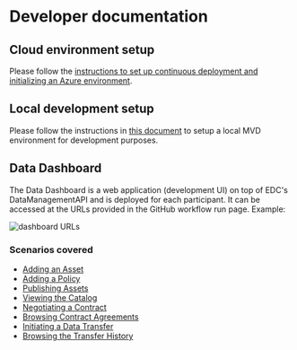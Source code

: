 # Developer documentation

## Cloud environment setup

Please follow the [instructions to set up continuous deployment and initializing an Azure environment](continuous-deployment/continuous_deployment.md).

## Local development setup

Please follow the instructions in [this document](system-tests/README.md) to setup a local MVD environment for development purposes.

## Data Dashboard

The Data Dashboard is a web application (development UI) on top of EDC's DataManagementAPI and is deployed for each participant. It can be accessed at the URLs provided in the GitHub workflow run page. Example:

![dashboard URLs](dashboard-urls.png)

### Scenarios covered

- [Adding an Asset](edc-data-dashboard/add-asset.md)
- [Adding a Policy](edc-data-dashboard/add-policy.md)
- [Publishing Assets](edc-data-dashboard/publish-asset.md)
- [Viewing the Catalog](edc-data-dashboard/view-catalog.md)
- [Negotiating a Contract](edc-data-dashboard/negotiate-contract.md)
- [Browsing Contract Agreements](edc-data-dashboard/contract-agreements.md)
- [Initiating a Data Transfer](edc-data-dashboard/initiate-transfer.md)
- [Browsing the Transfer History](edc-data-dashboard/transfer-history.md)
